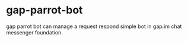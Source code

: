 # gap-parrot-bot
gap parrot bot can manage a request respond simple bot in gap.im chat messenger foundation.